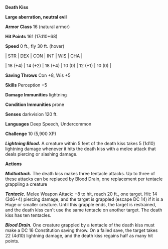 **Death Kiss**

**Large aberration, neutral evil**

**Armor Class** 16 (natural armor)

**Hit Points** 161 (17d10+68)

**Speed** 0 ft., fly 30 ft. (hover)

|   STR   |   DEX   |   CON   |   INT   |   WIS   |   CHA   |
  
| 18 (+4) | 14 (+2) | 18 (+4) | 10 (0) | 12 (+1) | 10 (0) |

**Saving Throws** Con +8, Wis +5

**Skills** Perception +5

**Damage Immunities** lightning

**Condition Immunities** prone

**Senses** darkvision 120 ft.

**Languages** Deep Speech, Undercommon

**Challenge** 10 (5,900 XP)

***Lightning Blood.*** A creature within 5 feet of the death kiss takes 5 (1d10) lightning damage whenever it hits the death kiss with a melee attack that deals piercing or slashing damage.

**Actions**

***Multiattack.*** The death kiss makes three tentacle attacks. Up to three of these attacks can be replaced by Blood Drain, one replacement per tentacle grappling a creature

***Tentacle.*** Melee Weapon Attack: +8 to hit, reach 20 ft., one target. Hit: 14 (3d6+4) piercing damage, and the target is grappled (escape DC 14) if it is a Huge or smaller creature. Until this grapple ends, the target is restrained, and the death kiss can't use the same tentacle on another target. The death kiss has ten tentacles.

***Blood Drain.*** One creature grappled by a tentacle of the death kiss must make a DC 16 Constitution saving throw. On a failed save, the target takes 22 (4d10) lightning damage, and the death kiss regains half as many hit points.

